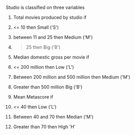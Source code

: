 Studio is classified on three variables

 1. Total movies produced by studio 
 if 
  1. <= 10 then Small ('S')
  2. between 11 and 25 then Medium ('M') 
  3.  > 25 then Big ('B')

 2. Median domestic gross per movie
 if
  1. <= 200  million then Low ('L')
  2. Between 200 million and 500 million then Medium ('M')
  3. Greater than 500 million Big ('B')

 3. Mean  Metascore 
 if 
  1. <= 40 then Low ('L')
  2. Between 40 and 70 then Median ('M')
  3. Greater than 70 then High 'H' 
